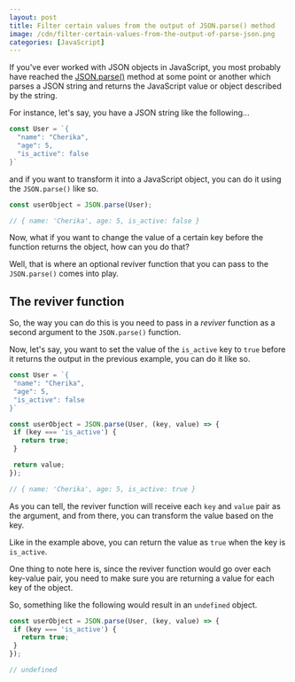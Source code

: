 ```yaml
---
layout: post
title: Filter certain values from the output of JSON.parse() method
image: /cdn/filter-certain-values-from-the-output-of-parse-json.png
categories: [JavaScript]
---
```


If you've ever worked with JSON objects in JavaScript, you most probably have reached the [JSON.parse()](https://developer.mozilla.org/en-US/docs/Web/JavaScript/Reference/Global_Objects/JSON/parse) method at some point or another which parses a JSON string and returns the JavaScript value or object described by the string.

For instance, let's say, you have a JSON string like the following...

```js
const User = `{
  "name": "Cherika",
  "age": 5,
  "is_active": false
}`
```

 and if you want to transform it into a JavaScript object, you can do it using the `JSON.parse()` like so.

 ```js
const userObject = JSON.parse(User);

// { name: 'Cherika', age: 5, is_active: false }
 ```

 Now, what if you want to change the value of a certain key before the function returns the object, how can you do that?

 Well, that is where an optional reviver function that you can pass to the `JSON.parse()` comes into play.

## The reviver function

 So, the way you can do this is you need to pass in a *reviver* function as a second argument to the `JSON.parse()` function. 

 Now, let's say, you want to set the value of the `is_active` key to `true` before it returns the output in the previous example, you can do it like so.

 ```js
const User = `{
  "name": "Cherika",
  "age": 5,
  "is_active": false
}`

const userObject = JSON.parse(User, (key, value) => {
  if (key === 'is_active') {
    return true;
  }

  return value;
});

// { name: 'Cherika', age: 5, is_active: true }
 ```

 As you can tell, the reviver function will receive each `key` and `value` pair as the argument, and from there, you can transform the value based on the key.

 Like in the example above, you can return the value as `true` when the key is `is_active`.

 One thing to note here is, since the reviver function would go over each key-value pair, you need to make sure you are returning a value for each key of the object.

 So, something like the following would result in an `undefined` object.

 ```js
const userObject = JSON.parse(User, (key, value) => {
  if (key === 'is_active') {
    return true;
  }
});

// undefined
 ```